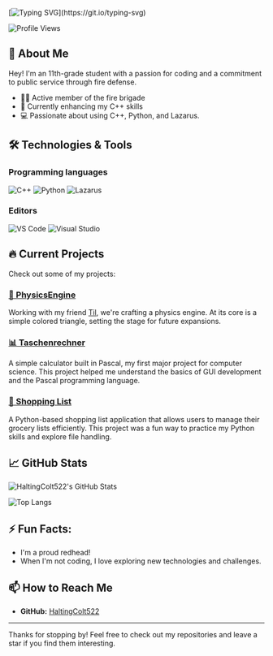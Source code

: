 <!--
**HaltingColt522/HaltingColt522** is a ✨ _special_ ✨ repository because its `README.md` (this file) appears on your GitHub profile.

Here are some ideas to get you started:

- 🔭 I’m currently working on ...
- 🌱 I’m currently learning ...
- 👯 I’m looking to collaborate on ...
- 🤔 I’m looking for help with ...
- 💬 Ask me about ...
- 📫 How to reach me: ...
- 😄 Pronouns: ...
- ⚡ Fun fact: ...
-->
<!--# Hi there, I'm HaltingColt522! 👋 -->
[![Typing SVG](https://readme-typing-svg.herokuapp.com?font=Press+Start+2P&size=35&duration=2500&pause=1000&color=00FF0F&center=true&random=false&width=1012&height=75&lines=Hey+There!%F0%9F%91%8B;I'm+HaltingColt522!)](https://git.io/typing-svg)

![Profile Views](https://komarev.com/ghpvc/?username=HaltingColt522&color=brightgreen)

## 🚀 About Me
Hey! I'm an 11th-grade student with a passion for coding and a commitment to public service through fire defense.

- 🧑‍🚒 Active member of the fire brigade
- 🌱 Currently enhancing my C++ skills
- 💻 Passionate about using C++, Python, and Lazarus.

<!-- ![Coding](https://media.giphy.com/media/13HgwGsXF0aiGY/giphy.gif) -->

## 🛠️ Technologies & Tools
### Programming languages
![C++](https://img.shields.io/badge/-C++-00599C?style=flat&logo=c%2B%2B&logoColor=white)
![Python](https://img.shields.io/badge/-Python-3776AB?style=flat&logo=python&logoColor=white)
![Lazarus](https://img.shields.io/badge/-Lazarus-008080?style=flat&logo=lazarus&logoColor=white)
### Editors
![VS Code](https://img.shields.io/badge/-VS%20Code-007ACC?style=flat&logo=visual-studio-code&logoColor=white)
![Visual Studio](https://img.shields.io/badge/-Visual%20Studio-5C2D91?style=flat&logo=visual-studio&logoColor=white)

## 🔥 Current Projects
Check out some of my projects:
### [🔺 PhysicsEngine](https://github.com/HaltingColt522/PhysicsEngine)
Working with my friend [Til](https://github.com/tilschaller), we're crafting a physics engine. At its core is a simple colored triangle, setting the stage for future expansions.

### [📊 Taschenrechner](https://github.com/HaltingColt522/Taschenrechner)
A simple calculator built in Pascal, my first major project for computer science. This project helped me understand the basics of GUI development and the Pascal programming language.

### [🛒 Shopping List](https://github.com/HaltingColt522/shopping-List)
A Python-based shopping list application that allows users to manage their grocery lists efficiently. This project was a fun way to practice my Python skills and explore file handling.

## 📈 GitHub Stats
![HaltingColt522's GitHub Stats](https://github-readme-stats.vercel.app/api?username=HaltingColt522&show_icons=true&theme=chartreuse-dark&hide_border=true)

![Top Langs](https://github-readme-stats.vercel.app/api/top-langs/?username=HaltingColt522&layout=compact&theme=chartreuse-dark&hide_border=true)

## ⚡ Fun Facts:
- I'm a proud redhead! 
- When I'm not coding, I love exploring new technologies and challenges.

## 📫 How to Reach Me
- **GitHub:** [HaltingColt522](https://github.com/HaltingColt522)

---

Thanks for stopping by! Feel free to check out my repositories and leave a star if you find them interesting.
